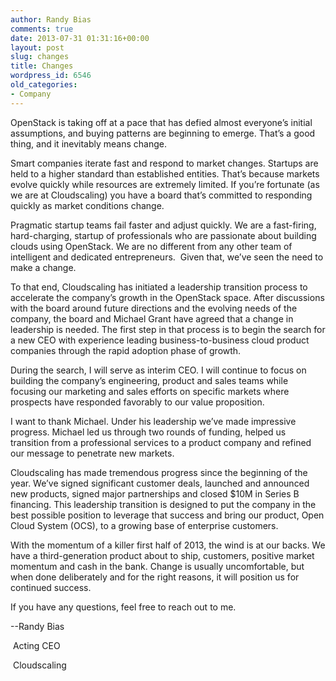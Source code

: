 ```yaml
---
author: Randy Bias
comments: true
date: 2013-07-31 01:31:16+00:00
layout: post
slug: changes
title: Changes
wordpress_id: 6546
old_categories:
- Company
---
```


OpenStack is taking off at a pace that has defied almost everyone’s initial assumptions, and buying patterns are beginning to emerge. That’s a good thing, and it inevitably means change.

Smart companies iterate fast and respond to market changes. Startups are held to a higher standard than established entities. That’s because markets evolve quickly while resources are extremely limited. If you’re fortunate (as we are at Cloudscaling) you have a board that’s committed to responding quickly as market conditions change.

Pragmatic startup teams fail faster and adjust quickly. We are a fast-firing, hard-charging, startup of professionals who are passionate about building clouds using OpenStack. We are no different from any other team of intelligent and dedicated entrepreneurs.  Given that, we’ve seen the need to make a change.

To that end, Cloudscaling has initiated a leadership transition process to accelerate the company’s growth in the OpenStack space. After discussions with the board around future directions and the evolving needs of the company, the board and Michael Grant have agreed that a change in leadership is needed. The first step in that process is to begin the search for a new CEO with experience leading business-to-business cloud product companies through the rapid adoption phase of growth.

During the search, I will serve as interim CEO. I will continue to focus on building the company’s engineering, product and sales teams while focusing our marketing and sales efforts on specific markets where prospects have responded favorably to our value proposition.

I want to thank Michael. Under his leadership we’ve made impressive progress. Michael led us through two rounds of funding, helped us transition from a professional services to a product company and refined our message to penetrate new markets.

Cloudscaling has made tremendous progress since the beginning of the year. We’ve signed significant customer deals, launched and announced new products, signed major partnerships and closed $10M in Series B financing. This leadership transition is designed to put the company in the best possible position to leverage that success and bring our product, Open Cloud System (OCS), to a growing base of enterprise customers.

With the momentum of a killer first half of 2013, the wind is at our backs. We have a third-generation product about to ship, customers, positive market momentum and cash in the bank. Change is usually uncomfortable, but when done deliberately and for the right reasons, it will position us for continued success.

If you have any questions, feel free to reach out to me.

--Randy Bias

 Acting CEO

 Cloudscaling
